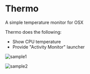 Thermo
======

A simple temperature monitor for OSX

Thermo does the following:

* Show CPU temperature
* Provide "Activity Monitor" launcher


![sample1](http://cl.ly/image/0O2u2m1p2o2a/sample1.png)

![sample2](http://cl.ly/image/0z3W1J1Z2f3p/sample2.png)
